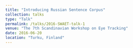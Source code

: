 ```yaml
---
title: "Introducing Russian Sentence Corpus"
collection: talks
type: "Talk"
permalink: /talks/2016-SWAET-talk-1
venue: "The 7th Scandinavian Workshop on Eye Tracking"
date: 2016-06-20
location: "Turku, Finland"
---
```



